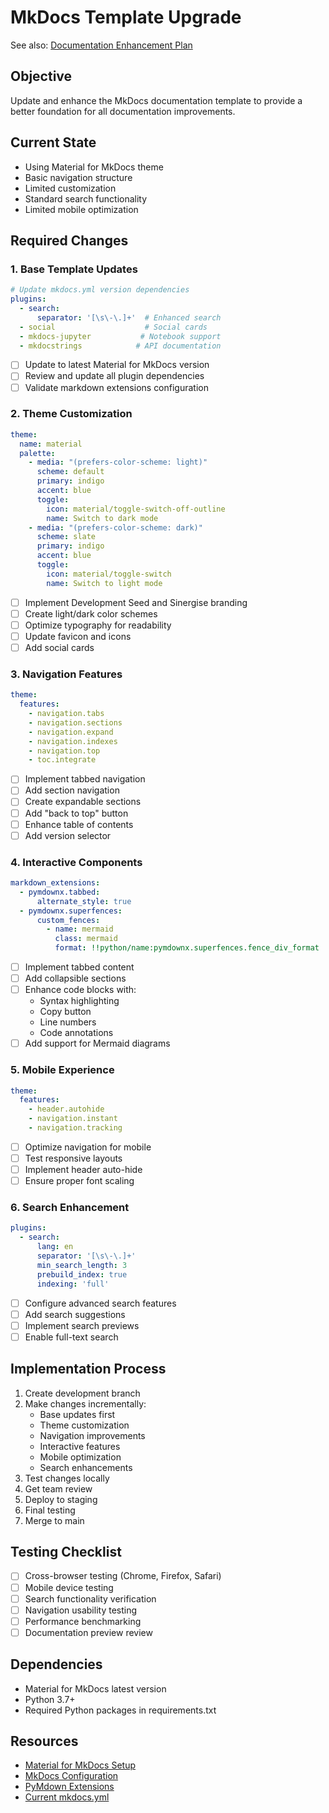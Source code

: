 # MkDocs Template Upgrade

See also: [Documentation Enhancement Plan](../documentation-plan.md#1-mkdocs-template-improvements)

## Objective
Update and enhance the MkDocs documentation template to provide a better foundation for all documentation improvements.

## Current State
- Using Material for MkDocs theme
- Basic navigation structure
- Limited customization
- Standard search functionality
- Limited mobile optimization

## Required Changes

### 1. Base Template Updates
```yaml
# Update mkdocs.yml version dependencies
plugins:
  - search:
      separator: '[\s\-\.]+'  # Enhanced search
  - social                    # Social cards
  - mkdocs-jupyter           # Notebook support
  - mkdocstrings            # API documentation
```
- [ ] Update to latest Material for MkDocs version
- [ ] Review and update all plugin dependencies
- [ ] Validate markdown extensions configuration

### 2. Theme Customization
```yaml
theme:
  name: material
  palette:
    - media: "(prefers-color-scheme: light)"
      scheme: default
      primary: indigo
      accent: blue
      toggle:
        icon: material/toggle-switch-off-outline
        name: Switch to dark mode
    - media: "(prefers-color-scheme: dark)"
      scheme: slate
      primary: indigo
      accent: blue
      toggle:
        icon: material/toggle-switch
        name: Switch to light mode
```
- [ ] Implement Development Seed and Sinergise branding
- [ ] Create light/dark color schemes
- [ ] Optimize typography for readability
- [ ] Update favicon and icons
- [ ] Add social cards

### 3. Navigation Features
```yaml
theme:
  features:
    - navigation.tabs
    - navigation.sections
    - navigation.expand
    - navigation.indexes
    - navigation.top
    - toc.integrate
```
- [ ] Implement tabbed navigation
- [ ] Add section navigation
- [ ] Create expandable sections
- [ ] Add "back to top" button
- [ ] Enhance table of contents
- [ ] Add version selector

### 4. Interactive Components
```yaml
markdown_extensions:
  - pymdownx.tabbed:
      alternate_style: true
  - pymdownx.superfences:
      custom_fences:
        - name: mermaid
          class: mermaid
          format: !!python/name:pymdownx.superfences.fence_div_format
```
- [ ] Implement tabbed content
- [ ] Add collapsible sections
- [ ] Enhance code blocks with:
  - Syntax highlighting
  - Copy button
  - Line numbers
  - Code annotations
- [ ] Add support for Mermaid diagrams

### 5. Mobile Experience
```yaml
theme:
  features:
    - header.autohide
    - navigation.instant
    - navigation.tracking
```
- [ ] Optimize navigation for mobile
- [ ] Test responsive layouts
- [ ] Implement header auto-hide
- [ ] Ensure proper font scaling

### 6. Search Enhancement
```yaml
plugins:
  - search:
      lang: en
      separator: '[\s\-\.]+'
      min_search_length: 3
      prebuild_index: true
      indexing: 'full'
```
- [ ] Configure advanced search features
- [ ] Add search suggestions
- [ ] Implement search previews
- [ ] Enable full-text search

## Implementation Process
1. Create development branch
2. Make changes incrementally:
   - Base updates first
   - Theme customization
   - Navigation improvements
   - Interactive features
   - Mobile optimization
   - Search enhancements
3. Test changes locally
4. Get team review
5. Deploy to staging
6. Final testing
7. Merge to main

## Testing Checklist
- [ ] Cross-browser testing (Chrome, Firefox, Safari)
- [ ] Mobile device testing
- [ ] Search functionality verification
- [ ] Navigation usability testing
- [ ] Performance benchmarking
- [ ] Documentation preview review

## Dependencies
- Material for MkDocs latest version
- Python 3.7+
- Required Python packages in requirements.txt

## Resources
- [Material for MkDocs Setup](https://squidfunk.github.io/mkdocs-material/setup/changing-the-colors/)
- [MkDocs Configuration](https://www.mkdocs.org/user-guide/configuration/)
- [PyMdown Extensions](https://facelessuser.github.io/pymdown-extensions/)
- [Current mkdocs.yml](../mkdocs.yml)
